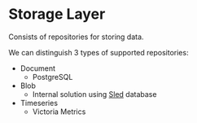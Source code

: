 # Storage Layer
Consists of repositories for storing data.

We can distinguish 3 types of supported repositories:
- Document
    - PostgreSQL
- Blob
    - Internal solution using [Sled][sled] database
- Timeseries
    - Victoria Metrics

[sled]: https://github.com/spacejam/sled
